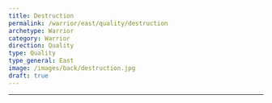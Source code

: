```yaml
---
title: Destruction
permalink: /warrior/east/quality/destruction
archetype: Warrior
category: Warrior
direction: Quality
type: Quality
type_general: East
image: /images/back/destruction.jpg
draft: true
---
```


---

